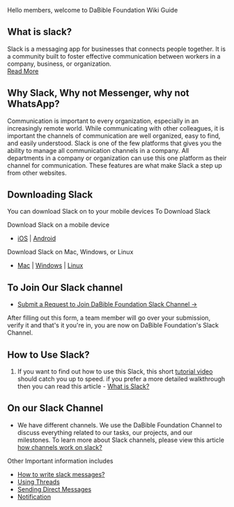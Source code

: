 Hello members, welcome to DaBible Foundation Wiki  Guide 

## What is slack? 
Slack is a messaging app for businesses that connects people together. It is a community built to foster effective communication between workers in a company, business, or organization.  
[Read More](https://slack.com/help/articles/115004071768-What-is-Slack-)

## Why Slack, Why not Messenger, why not WhatsApp?
Communication is important to every organization, especially in an increasingly remote world. While communicating with other colleagues, it is important the channels of communication are well organized, easy to find, and easily understood. Slack is one of the few platforms that gives you the ability to manage all communication channels in a company. All departments in a company or organization can use this one platform as their channel for communication. These features are what make Slack a step up from other websites. 

## Downloading Slack 
You can download Slack on to your mobile devices To Download Slack  

Download Slack on a mobile device
* [iOS](https://apps.apple.com/app/slack-team-communication/id618783545) | [Android](https://slack.com/help/articles/207691318-Download-Slack-for-mobile#android-1)

Download Slack on Mac, Windows, or Linux
* [Mac](https://slack.com/help/articles/207677868-Download-Slack-for-Mac) | [Windows](https://slack.com/help/articles/209038037-Download-Slack-for-Windows) | [Linux](https://slack.com/help/articles/212924728-Download-Slack-for-Linux--beta-)

## To Join Our Slack channel 
* [Submit a Request to Join DaBible Foundation Slack Channel  →](https://github.com/DaBible-Foundation/DaBible-MainHub/issues/new?assignees=sanmiayotunde&labels=documentation&template=join-slack-channel.md&title=Request+to+Join+DaBible+Foundation+Slack+Channel)

After filling out this form, a team member will go over your submission, verify it and that's it you're in, you are now on DaBible Foundation's Slack Channel. 

## How to Use Slack?
1. If you want to find out how to use this Slack, this short [tutorial video](https://youtu.be/m2JuAa6-ors) should catch you up to speed. if you prefer a more detailed walkthrough then you can read this article - [What is Slack?](https://slack.com/help/articles/115004071768-What-is-Slack-) 

## On our Slack Channel
* We have different channels. We use the DaBible Foundation Channel to discuss everything related to our tasks, our projects, and our milestones. To learn more about Slack channels, please view this article [how channels work on slack?](https://slack.com/help/articles/360017938993-What-is-a-channel)

Other Important information includes
* [How to write slack messages?](https://slack.com/help/articles/201457107-Send-and-read-messages)
* [Using Threads](https://slack.com/help/articles/115000769927-Use-threads-to-organize-discussions-)
* [Sending Direct Messages](https://slack.com/help/articles/212281468-What-is-a-direct-message)  
* [Notification](https://slack.com/help/articles/360025446073-Guide-to-Slack-notifications) 
